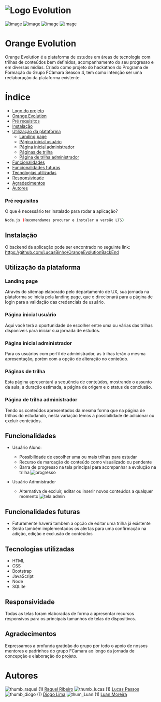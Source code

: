 # ![Logo Evolution](https://user-images.githubusercontent.com/96957356/201692914-855be391-a4b8-48d0-8c01-67eefd8f4633.png)

![image](https://img.shields.io/badge/Node.js-43853D?style=for-the-badge&logo=node.js&logoColor=white) ![image](https://img.shields.io/badge/HTML-239120?style=for-the-badge&logo=html5&logoColor=white)  ![image](https://img.shields.io/badge/JavaScript-F7DF1E?style=for-the-badge&logo=javascript&logoColor=black)  ![image](https://img.shields.io/badge/Bootstrap-563D7C?style=for-the-badge&logo=bootstrap&logoColor=white)

 # Orange Evolution

Orange Evolution é a plataforma de estudos em áreas de tecnologia com trilhas de conteúdos bem definidos, acompanhamento do seu progresso e em diversas mídias. Criado como projeto do hackathon do Programa de Formação do Grupo FCâmara Season 4, tem como intenção ser uma reelaboração da plataforma existente.

# Índice
* [Logo do projeto](#Logo-Evolution)
* [Orange Evolution](#Orange-Evolution)
* [Pré requisitos](Pré-requisitos)
* [Instalação](Instalação)
* [Utilização da plataforma](Utilização-da-plataforma)
  * [Landing page](Landing-page)
  * [Página inicial usuário](Página-inicial-usuário)
  * [Página inicial administrador](Página-inicial-administrador)
  * [Páginas de trilha](Páginas-de-trilha)
  * [Página de trilha administrador](Página-de-trilha-administrador)
* [Funcionalidades](Funcionalidades)
* [Funcionalidades futuras](Funcionalidades-futuras)
* [Tecnologias utilizadas](Tecnologias-utilizadas)
* [Responsividade](Responsividade)
* [Agradecimentos](Agradecimentos)
* [Autores](Autores)

### Pré requisitos 
O que é necessário ter instalado para rodar a aplicação?
```bash
Node.js (Recomendamos procurar e instalar a versão LTS)
```

## Instalação
O backend da aplicação pode ser encontrado no seguinte link:
<https://github.com/LucasBinho/OrangeEvolutionBackEnd>

## Utilização da plataforma

### Landing page
Através do sitemap elaborado pelo departamento de UX, sua jornada na plataforma se inicia pela landing page, que o direcionará para a página de login para a validação das credenciais de usuário.

### Página inicial usuário
Aqui você terá a oportunidade de escolher entre uma ou várias das trilhas disponíveis para iniciar sua jornada de estudos.

### Página inicial administrador
Para os usuários com perfil de administrador, as trilhas terão a mesma apresentação, porém com a opção de alteração no conteúdo.

### Páginas de trilha
Esta página apresentará a sequência de conteúdos, mostrando o assunto da aula,  a duração estimada, a página de origem e o status de conclusão.

### Página de trilha administrador
Tendo os conteúdos apresentados da mesma forma que na página de trilhas do estudando, nesta variação temos a possibilidade de adicionar ou excluir conteúdos.

## Funcionalidades
  + Usuário Aluno:
    - Possibilidade de escolher uma ou mais trilhas para estudar
    - Recurso de marcação do conteúdo como visualizado ou pendente
    - Barra de progresso na tela principal para acompanhar a evolução na trilha
![progresso](https://user-images.githubusercontent.com/96957356/201769299-1f7a338f-5092-43b5-80f2-e6e9cae23f09.gif)

  + Usuário Admnistrador
    - Alternativa de excluir, editar ou inserir novos conteúdos a qualquer momento
![tela admin](https://user-images.githubusercontent.com/96957356/201770163-ed1361d1-4fe5-4657-a0f3-72599928c86e.png)

## Funcionalidades futuras
* Futuramente haverá também a opção de editar uma trilha já existente
* Serão também implementados os alertas para uma confirmação na adição, edição e exclusão de conteúdos

## Tecnologias utilizadas
* HTML
* CSS
* Bootstrap
* JavaScript
* Node
* SQLite

## Responsividade
Todas as telas foram elaboradas de forma a apresentar recursos responsivos para os principais tamanhos de telas de dispositivos.

## Agradecimentos
Expressamos a profunda gratidão do grupo por todo o apoio de nossos mentores e padrinhos do grupo FCamara ao longo da jornada de concepção e elaboração do projeto.

# Autores
![thumb_raquel (1)](https://user-images.githubusercontent.com/96957356/201738714-e3422ab0-8d9e-40ed-a04b-e5b9f73752c8.jpg) [Raquel Ribeiro](https://www.behance.net/raquelalribeiro)
![thumb_lucas (1)](https://user-images.githubusercontent.com/96957356/201738718-bf32611f-9f5e-40c9-ba99-ebb7ce0f3bcb.jpg) [Lucas Passos](https://github.com/LucasBinho) 
![thumb_diogo (1)](https://user-images.githubusercontent.com/96957356/201738720-d6fd1d24-8e83-459b-ba66-1ba2d9c37046.jpg) [Diogo Lima](https://github.com/diogoOLima) 
![thum_Luan (1)](https://user-images.githubusercontent.com/96957356/201738253-8171cc67-d791-4f74-a43a-a1c814732c43.jpg) [Luan Moreira](https://github.com/luanmoreira59)
